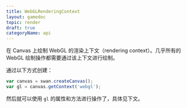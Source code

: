 ```yaml
---
title: WebGLRenderingContext
layout: gamedoc
topic: render
draft: true
categoryName: api
---
```


在 Canvas 上绘制 WebGL 的渲染上下文（rendering context）。几乎所有的 WebGL 绘制操作都需要通过该上下文进行绘制。

通过以下方式创建：

```js
var canvas = swan.createCanvas();
var gl = canvas.getContext('webgl');
```

然后就可以使用 `gl` 的属性和方法进行操作了，具体见下文。

<!-- md game/api/render/_WebGLRenderingContext/canvas.md -->
<!-- md game/api/render/_WebGLRenderingContext/drawingBufferHeight.md -->
<!-- md game/api/render/_WebGLRenderingContext/drawingBufferWidth.md -->

<!-- md game/api/render/_WebGLRenderingContext/activeTexture.md -->
<!-- md game/api/render/_WebGLRenderingContext/attachShader.md -->
<!-- md game/api/render/_WebGLRenderingContext/bindAttribLocation.md -->
<!-- md game/api/render/_WebGLRenderingContext/bindBuffer.md -->
<!-- md game/api/render/_WebGLRenderingContext/bindFramebuffer.md -->
<!-- md game/api/render/_WebGLRenderingContext/bindRenderbuffer.md -->
<!-- md game/api/render/_WebGLRenderingContext/bindTexture.md -->
<!-- md game/api/render/_WebGLRenderingContext/blendColor.md -->
<!-- md game/api/render/_WebGLRenderingContext/blendEquation.md -->
<!-- md game/api/render/_WebGLRenderingContext/blendEquationSeparate.md -->
<!-- md game/api/render/_WebGLRenderingContext/blendFunc.md -->
<!-- md game/api/render/_WebGLRenderingContext/blendFuncSeparate.md -->
<!-- md game/api/render/_WebGLRenderingContext/bufferData.md -->
<!-- md game/api/render/_WebGLRenderingContext/bufferSubData.md -->
<!-- md game/api/render/_WebGLRenderingContext/checkFramebufferStatus.md -->
<!-- md game/api/render/_WebGLRenderingContext/clear.md -->
<!-- md game/api/render/_WebGLRenderingContext/clearColor.md -->
<!-- md game/api/render/_WebGLRenderingContext/clearDepth.md -->
<!-- md game/api/render/_WebGLRenderingContext/clearStencil.md -->
<!-- md game/api/render/_WebGLRenderingContext/colorMask.md -->
<!-- md game/api/render/_WebGLRenderingContext/compileShader.md -->
<!-- md game/api/render/_WebGLRenderingContext/compressedTexImage2D.md -->
<!-- md game/api/render/_WebGLRenderingContext/compressedTexSubImage2D.md -->
<!-- md game/api/render/_WebGLRenderingContext/copyTexImage2D.md -->
<!-- md game/api/render/_WebGLRenderingContext/copyTexSubImage2D.md -->
<!-- md game/api/render/_WebGLRenderingContext/createBuffer.md -->
<!-- md game/api/render/_WebGLRenderingContext/createProgram.md -->
<!-- md game/api/render/_WebGLRenderingContext/createRenderbuffer.md -->
<!-- md game/api/render/_WebGLRenderingContext/createShader.md -->
<!-- md game/api/render/_WebGLRenderingContext/cullFace.md -->
<!-- md game/api/render/_WebGLRenderingContext/deleteBuffer.md -->
<!-- md game/api/render/_WebGLRenderingContext/deleteFramebuffer.md -->
<!-- md game/api/render/_WebGLRenderingContext/deleteProgram.md -->
<!-- md game/api/render/_WebGLRenderingContext/deleteShader.md -->
<!-- md game/api/render/_WebGLRenderingContext/deleteTexture.md -->
<!-- md game/api/render/_WebGLRenderingContext/depthFunc.md -->
<!-- md game/api/render/_WebGLRenderingContext/depthMask.md -->
<!-- md game/api/render/_WebGLRenderingContext/depthRange.md -->
<!-- md game/api/render/_WebGLRenderingContext/detachShader.md -->
<!-- md game/api/render/_WebGLRenderingContext/disable.md -->
<!-- md game/api/render/_WebGLRenderingContext/disableVertexAttribArray.md -->
<!-- md game/api/render/_WebGLRenderingContext/drawArrays.md -->
<!-- md game/api/render/_WebGLRenderingContext/drawElements.md -->
<!-- md game/api/render/_WebGLRenderingContext/enable.md -->
<!-- md game/api/render/_WebGLRenderingContext/enableVertexAttribArray.md -->
<!-- md game/api/render/_WebGLRenderingContext/finish.md -->
<!-- md game/api/render/_WebGLRenderingContext/flush.md -->
<!-- md game/api/render/_WebGLRenderingContext/framebufferRenderbuffer.md -->
<!-- md game/api/render/_WebGLRenderingContext/framebufferTexture2D.md -->
<!-- md game/api/render/_WebGLRenderingContext/frontFace.md -->
<!-- md game/api/render/_WebGLRenderingContext/generateMipmap.md -->
<!-- md game/api/render/_WebGLRenderingContext/getActiveAttrib.md -->
<!-- md game/api/render/_WebGLRenderingContext/getActiveUniform.md -->
<!-- md game/api/render/_WebGLRenderingContext/getAttachedShaders.md -->
<!-- md game/api/render/_WebGLRenderingContext/getAttribLocation.md -->
<!-- md game/api/render/_WebGLRenderingContext/getBufferParameter.md -->
<!-- md game/api/render/_WebGLRenderingContext/swanBindCanvasTexture.md -->
